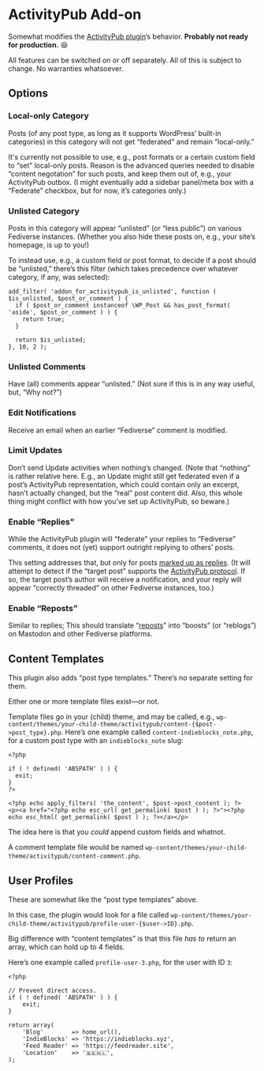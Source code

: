 # ActivityPub Add-on
Somewhat modifies the [ActivityPub plugin](https://wordpress.org/plugins/activitypub/)’s behavior. **Probably not ready for production.** 😆

All features can be switched on or off separately. All of this is subject to change. No warranties whatsoever.

## Options
### Local-only Category
Posts (of any post type, as long as it supports WordPress’ built-in categories) in this category will not get “federated” and remain “local-only.”

It's currently not possible to use, e.g., post formats or a certain custom field to “set” local-only posts. Reason is the advanced queries needed to disable “content negotation” for such posts, and keep them out of, e.g., your ActivityPub outbox. (I might eventually add a sidebar panel/meta box with a “Federate” checkbox, but for now, it’s categories only.)

### Unlisted Category
Posts in this category will appear “unlisted” (or “less public”) on various Fediverse instances. (Whether you also hide these posts on, e.g., your site’s homepage, is up to you!)

To instead use, e.g., a custom field or post format, to decide if a post should be “unlisted,” there’s this filter (which takes precedence over whatever category, if any, was selected):
```
add_filter( 'addon_for_activitypub_is_unlisted', function ( $is_unlisted, $post_or_comment ) {
  if ( $post_or_comment instanceof \WP_Post && has_post_format( 'aside', $post_or_comment ) ) {
    return true;
  }

  return $is_unlisted;
}, 10, 2 );
```

### Unlisted Comments
Have (all) comments appear “unlisted.” (Not sure if this is in any way useful, but, “Why not?”)

### Edit Notifications
Receive an email when an earlier “Fediverse” comment is modified.

### Limit Updates
Don’t send Update activities when nothing’s changed. (Note that “nothing” is rather relative here. E.g., an Update might still get federated even if a post’s ActivityPub representation, which could contain only an excerpt, hasn’t actually changed, but the “real” post content did. Also, this whole thing might conflict with how you’ve set up ActivityPub, so beware.)

### Enable “Replies”
While the ActivityPub plugin will “federate” your replies to “Fediverse” comments, it does not (yet) support outright replying to others’ posts.

This setting addresses that, but only for posts [marked up as replies](https://indieweb.org/reply#How_To). (It will attempt to detect if the “target post” supports the [ActivityPub protocol](https://www.w3.org/TR/activitypub/). If so, the target post’s author will receive a notification, and your reply will appear “correctly threaded” on other Fediverse instances, too.)

### Enable “Reposts”
Similar to replies; This should translate “[reposts](https://indieweb.org/repost#How_to_Publish)” into “boosts” (or “reblogs”) on Mastodon and other Fediverse platforms.

## Content Templates
This plugin also adds “post type templates.” There’s no separate setting for them.

Either one or more template files exist—or not.

Template files go in your (child) theme, and may be called, e.g., `wp-content/themes/your-child-theme/activitypub/content-{$post->post_type}.php`.
Here’s one example called `content-indieblocks_note.php`, for a custom post type with an `indieblocks_note` slug:
```
<?php

if ( ! defined( 'ABSPATH' ) ) {
  exit;
}
?>

<?php echo apply_filters( 'the_content', $post->post_content ); ?>
<p><a href="<?php echo esc_url( get_permalink( $post ) ); ?>"><?php echo esc_html( get_permalink( $post ) ); ?></a></p>
```
The idea here is that you _could_ append custom fields and whatnot.

A comment template file would be named `wp-content/themes/your-child-theme/activitypub/content-comment.php`.

## User Profiles
These are somewhat like the “post type templates” above.

In this case, the plugin would look for a file called `wp-content/themes/your-child-theme/activitypub/profile-user-{$user->ID}.php`.

Big difference with “content templates” is that this file _has to_ return an array, which can hold up to 4 fields.

Here’s one example called `profile-user-3.php`, for the user with ID `3`:
```
<?php

// Prevent direct access.
if ( ! defined( 'ABSPATH' ) ) {
	exit;
}

return array(
	'Blog'        => home_url(),
	'IndieBlocks' => 'https://indieblocks.xyz',
	'Feed Reader' => 'https://feedreader.site',
	'Location'    => '🇧🇪🇳🇱',
);
